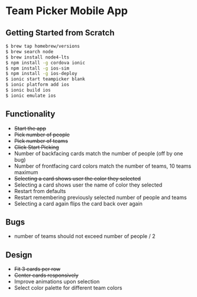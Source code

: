 # Team Picker Mobile App

## Getting Started from Scratch

```sh
$ brew tap homebrew/versions
$ brew search node
$ brew install node4-lts
$ npm install -g cordova ionic
$ npm install -g ios-sim
$ npm install -g ios-deploy
$ ionic start teampicker blank
$ ionic platform add ios
$ ionic build ios
$ ionic emulate ios
```

## Functionality
- ~~Start the app~~
- ~~Pick number of people~~
- ~~Pick number of teams~~
- ~~Click Start Picking~~
- Number of backfacing cards match the number of people (off by one bug)
- Number of frontfacing card colors match the number of teams, 10 teams maximum
- ~~Selecting a card shows user the color they selected~~
- Selecting a card shows user the name of color they selected
- Restart from defaults
- Restart remembering previously selected number of people and teams
- Selecting a card again flips the card back over again

## Bugs
- number of teams should not exceed number of people / 2

## Design
- ~~Fit 3 cards per row~~
- ~~Center cards responsively~~
- Improve animations upon selection
- Select color palette for different team colors
